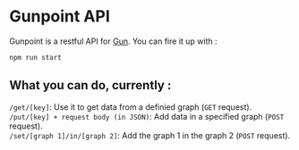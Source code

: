 # Gunpoint API
Gunpoint is a restful API for [Gun](https://github.com/amark/gun). You can fire it up with :
```sh
npm run start
```

## What you can do, currently :
`/get/[key]`: Use it to get data from a definied graph (`GET` request). \
`/put/[key] + request body (in JSON)`: Add data in a specified graph (`POST` request). \
`/set/[graph 1]/in/[graph 2]`: Add the graph 1 in the graph 2 (`POST` request).